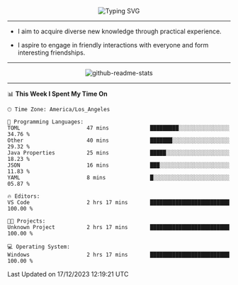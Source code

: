 <p align="center">
  <img src="https://readme-typing-svg.demolab.com?font=Fira+Code&weight=500&size=32&duration=2500&pause=1600&center=true&vCenter=true&random=false&width=1024&height=64&lines=Hi+there+%F0%9F%91%8B;I'm+delighted+you+could+make+it+here+%F0%9F%8E%89;I'm+Harry%2C+a+college+student+still+finding+my+way" alt="Typing SVG" />
</p>


---


- I aim to acquire diverse new knowledge through practical experience.

- I aspire to engage in friendly interactions with everyone and form interesting friendships.


---


<p align="center">
  <img src="https://github-readme-stats.vercel.app/api?username=Harry-Jing&show_icons=true" alt="github-readme-stats"/>
</p>


---

<!--START_SECTION:waka-->
📊 **This Week I Spent My Time On** 

```text
🕑︎ Time Zone: America/Los_Angeles

💬 Programming Languages: 
TOML                     47 mins             █████████░░░░░░░░░░░░░░░░   34.76 % 
Other                    40 mins             ███████░░░░░░░░░░░░░░░░░░   29.32 % 
Java Properties          25 mins             █████░░░░░░░░░░░░░░░░░░░░   18.23 % 
JSON                     16 mins             ███░░░░░░░░░░░░░░░░░░░░░░   11.83 % 
YAML                     8 mins              █░░░░░░░░░░░░░░░░░░░░░░░░   05.87 % 

🔥 Editors: 
VS Code                  2 hrs 17 mins       █████████████████████████   100.00 % 

🐱‍💻 Projects: 
Unknown Project          2 hrs 17 mins       █████████████████████████   100.00 % 

💻 Operating System: 
Windows                  2 hrs 17 mins       █████████████████████████   100.00 % 
```


 Last Updated on 17/12/2023 12:19:21 UTC
<!--END_SECTION:waka-->
